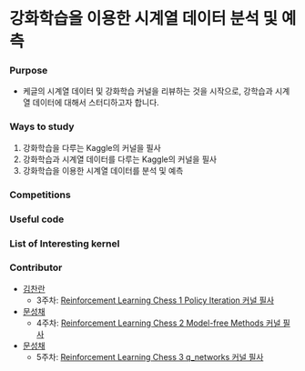 # 강화학습을 이용한 시계열 데이터 분석 및 예측
### Purpose
- 케글의 시계열 데이터 및 강화학습 커널을 리뷰하는 것을 시작으로, 강학습과 시계열 데이터에 대해서 스터디하고자 합니다.

### Ways to study
1. 강화학습을 다루는 Kaggle의 커널을 필사
2. 강화학습과 시계열 데이터를 다루는 Kaggle의 커널을 필사
3. 강화학습을 이용한 시계열 데이터를 분석 및 예측

### Competitions

### Useful code

### List of Interesting kernel

### Contributor
- [김찬란](https://github.com/seriousran)
  - 3주차: [Reinforcement Learning Chess 1 Policy Iteration 커널 필사](Reinforcement_Learning_Chess_1_Policy_Iteration.ipynb)
- [문성채](https://github.com/powersht22)
  - 4주차: [Reinforcement Learning Chess 2 Model-free Methods 커널 필사](Reinforcement_Learning_Chess_2_model_free_methods.ipynb)
- [문성채](https://github.com/powersht22)
  - 5주차: [Reinforcement Learning Chess 3 q_networks 커널 필사](https://github.com/Just-Kaggle/labs/blob/master/3_RL/Reinforcement_Learning_Chess_3_q_networks.ipynb)
